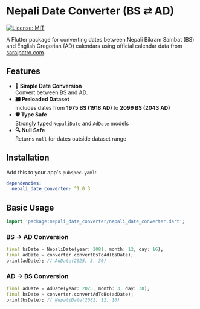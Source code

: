 # Nepali Date Converter (BS ⇄ AD)

[![License: MIT](https://img.shields.io/badge/License-MIT-blue.svg)](https://opensource.org/licenses/MIT)

A Flutter package for converting dates between Nepali Bikram Sambat (BS) and English Gregorian (AD) calendars using official calendar data from [saralpatro.com](https://saralpatro.com).

## Features

- **📅 Simple Date Conversion**  
  Convert between BS and AD.
- **🗃️ Preloaded Dataset**  
  Includes dates from **1975 BS (1918 AD)** to **2099 BS (2043 AD)**
- **🛡️ Type Safe**  
  Strongly typed `NepaliDate` and `AdDate` models
- **🔍 Null Safe**  
  Returns `null` for dates outside dataset range

## Installation

Add this to your app's `pubspec.yaml`:

```yaml
dependencies:
  nepali_date_converter: ^1.0.3
```

## Basic Usage

```dart
import 'package:nepali_date_converter/nepali_date_converter.dart';
```

### BS → AD Conversion

```dart
final bsDate = NepaliDate(year: 2081, month: 12, day: 16);
final adDate = converter.convertBsToAd(bsDate);
print(adDate); // AdDate(2025, 3, 30)
```

### AD → BS Conversion

```dart
final adDate = AdDate(year: 2025, month: 3, day: 30);
final bsDate = converter.convertAdToBs(adDate);
print(bsDate); // NepaliDate(2081, 12, 16)
```
